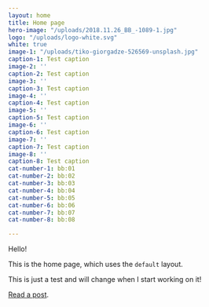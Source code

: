 ```yaml
---
layout: home
title: Home page
hero-image: "/uploads/2018.11.26_BB_-1089-1.jpg"
logo: "/uploads/logo-white.svg"
white: true
image-1: "/uploads/tiko-giorgadze-526569-unsplash.jpg"
caption-1: Test caption
image-2: ''
caption-2: Test caption
image-3: ''
caption-3: Test caption
image-4: ''
caption-4: Test caption
image-5: ''
caption-5: Test caption
image-6: ''
caption-6: Test caption
image-7: ''
caption-7: Test caption
image-8: ''
caption-8: Test caption
cat-number-1: bb:01
cat-number-2: bb:02
cat-number-3: bb:03
cat-number-4: bb:04
cat-number-5: bb:05
cat-number-6: bb:06
cat-number-7: bb:07
cat-number-8: bb:08

---
```

Hello!

This is the home page, which uses the `default` layout.

This is just a test and will change when I start working on it! 

[Read a post](/2018/03/11/example-post/).
